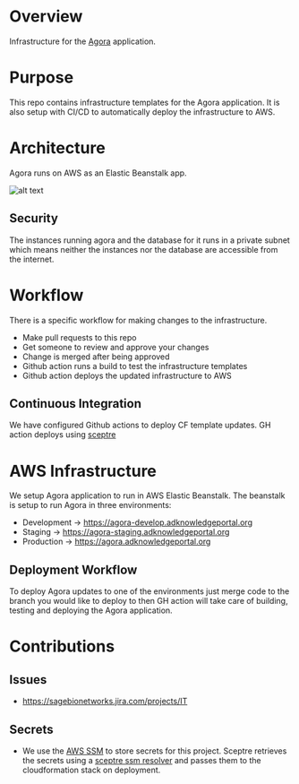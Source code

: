 # Overview
Infrastructure for the [Agora](https://github.com/Sage-Bionetworks/Agora)
application.


# Purpose
This repo contains infrastructure templates for the Agora application.
It is also setup with CI/CD to automatically deploy the infrastructure
to AWS.


# Architecture
Agora runs on AWS as an Elastic Beanstalk app.


![alt text][architecture]


## Security
The instances running agora and the database for it runs in a private
subnet which means neither the instances nor the database are accessible
from the internet.

# Workflow
There is a specific workflow for making changes to the infrastructure.
* Make pull requests to this repo
* Get someone to review and approve your changes
* Change is merged after being approved
* Github action runs a build to test the infrastructure templates
* Github action deploys the updated infrastructure to AWS


## Continuous Integration
We have configured Github actions to deploy CF template updates.  GH action
deploys using [sceptre](https://sceptre.cloudreach.com/latest/about.html)


# AWS Infrastructure
We setup Agora application to run in AWS Elastic Beanstalk.  The beanstalk
is setup to run Agora in three environments:
* Development -> https://agora-develop.adknowledgeportal.org
* Staging -> https://agora-staging.adknowledgeportal.org
* Production -> https://agora.adknowledgeportal.org

## Deployment Workflow
To deploy Agora updates to one of the environments just merge code to the branch you would like
to deploy to then GH action will take care of building, testing and deploying the Agora
application.


# Contributions

## Issues
* https://sagebionetworks.jira.com/projects/IT

## Secrets
* We use the [AWS SSM](https://docs.aws.amazon.com/systems-manager/latest/userguide/systems-manager-paramstore.html)
to store secrets for this project.  Sceptre retrieves the secrets using
a [sceptre ssm resolver](https://github.com/cloudreach/sceptre/tree/v1/contrib/ssm-resolver)
and passes them to the cloudformation stack on deployment.


[architecture]: infra-arch1.png "Agora architecture"
